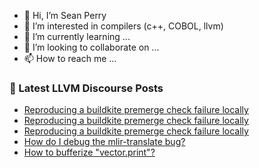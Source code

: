 - 👋 Hi, I’m Sean Perry
- 👀 I’m interested in compilers (c++, COBOL, llvm)
- 🌱 I’m currently learning ...
- 💞️ I’m looking to collaborate on ...
- 📫 How to reach me ...

<!---
s66perry/s66perry is a ✨ special ✨ repository because its `README.md` (this file) appears on your GitHub profile.
You can click the Preview link to take a look at your changes.
--->
### 📕 Latest LLVM Discourse Posts

<!-- DISCOURSE-LLVM:START -->
- [Reproducing a buildkite premerge check failure locally](https://discourse.llvm.org/t/reproducing-a-buildkite-premerge-check-failure-locally/68211#post_3)
- [Reproducing a buildkite premerge check failure locally](https://discourse.llvm.org/t/reproducing-a-buildkite-premerge-check-failure-locally/68211#post_2)
- [Reproducing a buildkite premerge check failure locally](https://discourse.llvm.org/t/reproducing-a-buildkite-premerge-check-failure-locally/68211#post_1)
- [How do I debug the mlir-translate bug?](https://discourse.llvm.org/t/how-do-i-debug-the-mlir-translate-bug/68206#post_2)
- [How to bufferize &quot;vector.print&quot;?](https://discourse.llvm.org/t/how-to-bufferize-vector-print/68210#post_1)
<!-- DISCOURSE-LLVM:END -->
